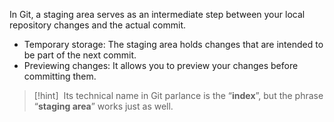 In Git, a staging area serves as an intermediate step between your local repository changes and the actual commit.

- Temporary storage: The staging area holds changes that are intended to be part of the next commit.
- Previewing changes: It allows you to preview your changes before committing them.

> [!hint] 
>  Its technical name in Git parlance is the “**index**”, but the phrase “**staging area**” works just as well.
